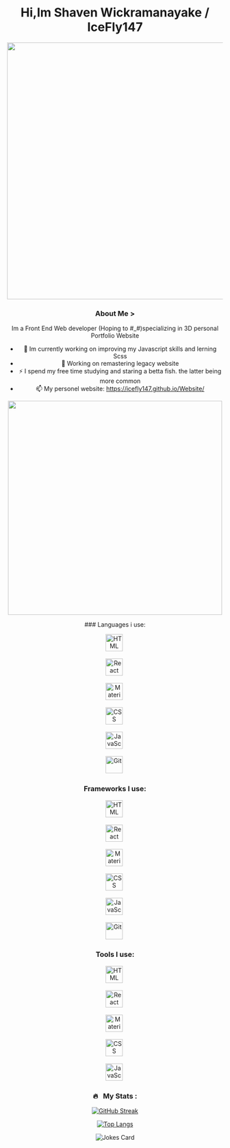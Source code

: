 <center>

<h1 align="center">Hi,Im Shaven Wickramanayake / IceFly147</h1>

<p align="center"><img src="https://github.com/mayankchaudhary26/Cool-Readme-ideas/raw/master/data/night%20code.gif" width="600"   /></p>

### About Me >

Im a Front End Web developer (Hoping to #_#)specializing in 3D personal Portfolio Website

- 🔭 Im currently working on improving my Javascript skills and lerning Scss
- 🌱 Working on remastering legacy website
- ⚡  I spend my free time studying and staring a betta fish. the latter being more common
- 📫 My personel website: https://icefly147.github.io/Website/
<p align="center"><img src="https://media.giphy.com/media/xT9IgzoKnwFNmISR8I/giphy.gif" width="500"/></p>


</p>
### Languages i use:

<p>
<img src="https://skillicons.dev/icons?i=html" title="HTML5" alt="HTML" width="40" height="40"/>&nbsp;

<img src="https://skillicons.dev/icons?i=react" title="React" alt="React" width="40" height="40"/>&nbsp;

<img src="https://skillicons.dev/icons?i=materialui" title="Material UI" alt="Material UI" width="40" height="40"/>&nbsp;

<img src="https://skillicons.dev/icons?i=css"  title="CSS3" alt="CSS" width="40" height="40"/>&nbsp;

<img src="https://skillicons.dev/icons?i=javascript" title="JavaScript" alt="JavaScript" width="40" height="40"/>&nbsp;

<img src="https://skillicons.dev/icons?i=git" title="Git" alt="Git" width="40" height="40"/>&nbsp;
</p>

### Frameworks I use:

<p>
<img src="https://skillicons.dev/icons?i=bootstrap" title="HTML5" alt="HTML" width="40" height="40"/>&nbsp;

<img src="https://skillicons.dev/icons?i=react" title="React" alt="React" width="40" height="40"/>&nbsp;

<img src="https://skillicons.dev/icons?i=materialui" title="Material UI" alt="Material UI" width="40" height="40"/>&nbsp;

<img src="https://skillicons.dev/icons?i=sass"  title="CSS3" alt="CSS" width="40" height="40"/>&nbsp;

<img src="https://skillicons.dev/icons?i=jquery" title="JavaScript" alt="JavaScript" width="40" height="40"/>&nbsp;

<img src="https://skillicons.dev/icons?i=git" title="Git" alt="Git" width="40" height="40"/>&nbsp;
</p>

### Tools I use:

<p>
<img src="https://skillicons.dev/icons?i=vscode" title="HTML5" alt="HTML" width="40" height="40"/>&nbsp;

<img src="https://skillicons.dev/icons?i=discord" title="React" alt="React" width="40" height="40"/>&nbsp;

<img src="https://skillicons.dev/icons?i=twitter" title="Material UI" alt="Material UI" width="40" height="40"/>&nbsp;

<img src="https://skillicons.dev/icons?i=stackoverflow"  title="CSS3" alt="CSS" width="40" height="40"/>&nbsp;

<img src="https://skillicons.dev/icons?i=pr" title="JavaScript" alt="JavaScript" width="40" height="40"/>&nbsp;



### 🔥 &nbsp; My Stats :
[![GitHub Streak](http://github-readme-streak-stats.herokuapp.com?user=IceFly147&theme=dark&background=000000)](https://git.io/streak-stats)

[![Top Langs](https://github-readme-stats.vercel.app/api/top-langs/?username=IceFly147&layout=compact&theme=vision-friendly-dark)](https://github.com/anuraghazra/github-readme-stats)


<!-- Markdown -->

![Jokes Card](https://readme-jokes.vercel.app/api)

  <center>
